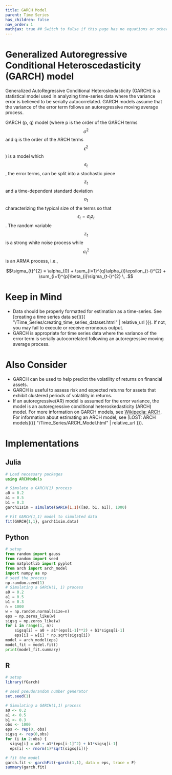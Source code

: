 ```yaml
---
title: GARCH Model
parent: Time Series
has_children: false
nav_order: 1
mathjax: true ## Switch to false if this page has no equations or other math rendering.
---
```


# Generalized Autoregressive Conditional Heteroscedasticity (GARCH) model

Generalized AutoRegressive Conditional Heteroskedasticity (GARCH) is a statistical model used in analyzing time-series data where the variance error is believed to be serially autocorrelated. GARCH models assume that the variance of the error term follows an autoregressive moving average process.

GARCH (p, q) model (where p is the order of the GARCH terms $$\sigma^{2}$$ and q is the order of the ARCH terms $$\epsilon^{2}$$) is a model which $$\epsilon_{t}$$, the error terms, can be split into a stochastic piece $$z_{t}$$ and a time-dependent standard deviation $$\sigma_{t}$$ characterizing the typical size of the terms so that $$\epsilon_{t}=\sigma_{t}z_{t}$$.
The random variable $$z_{t}$$ is a strong white noise process while $$\sigma_{t}^{2}$$ is an ARMA process, i.e.,

$$\sigma_{t}^{2} = \alpha_{0} + \sum_{i=1}^{q}\alpha_{i}\epsilon_{t-i}^{2} + \sum_{i=1}^{p}\beta_{i}\sigma_{t-i}^{2} \, .$$


# Keep in Mind

- Data should be properly formatted for estimation as a time-series. See [creating a time series data set]({{ "/Time_Series/creating_time_series_dataset.html" | relative_url }}). If not, you may fail to execute  or receive erroneous output.
- GARCH is appropriate for time series data where the variance of the error term is serially autocorrelated following an autoregressive moving average process.

# Also Consider

- GARCH can be used to help predict the volatility of returns on financial assets.
- GARCH is useful to assess risk and expected returns for assets that exhibit clustered periods of volatility in returns.
- If an autoregressive(AR) model is assumed for the error variance, the model is an autoregressive conditional heteroskedasticity (ARCH) model. For more information on GARCH models, see [Wikipedia: ARCH](https://en.wikipedia.org/wiki/Autoregressive_conditional_heteroskedasticity#ARCH(q)_model_specification). For information about estimating an ARCH model, see [LOST: ARCH models]({{ "/Time_Series/ARCH_Model.html" | relative_url }}).


# Implementations

## Julia

```julia
# Load necessary packages 
using ARCHModels

# Simulate a GARCH(1) process
a0 = 0.2
a1 = 0.5
b1 = 0.3
garch11sim = simulate(GARCH{1,1}([a0, b1, a1]), 1000)

# Fit GARCH(1,1) model to simulated data
fit(GARCH{1,1}, garch11sim.data)
```

## Python

```py
# setup
from random import gauss
from random import seed
from matplotlib import pyplot
from arch import arch_model
import numpy as np
# seed the process
np.random.seed(1)
# Simulating a GARCH(1, 1) process
a0 = 0.2
a1 = 0.5
b1 = 0.3
n = 1000
w = np.random.normal(size=n)
eps = np.zeros_like(w)
sigsq = np.zeros_like(w)
for i in range(1, n):
    sigsq[i] = a0 + a1*(eps[i-1]**2) + b1*sigsq[i-1]
    eps[i] = w[i] * np.sqrt(sigsq[i])
model = arch_model(eps)
model_fit = model.fit()
print(model_fit.summary)
```

## R

```r
# setup
library(fGarch)

# seed pseudorandom number generator
set.seed(1)

# Simulating a GARCH(1,1) process
a0 <- 0.2
a1 <- 0.5
b1 <- 0.3
obs <- 1000
eps <- rep(0, obs)
sigsq <- rep(0,obs)
for (i in 2:obs) {
  sigsq[i] = a0 + a1*(eps[i-1]^2) + b1*sigsq[i-1]
  eps[i] <- rnorm(1)*sqrt(sigsq[i])}

# fit the model
garch.fit <- garchFit(~garch(1,1), data = eps, trace = F)
summary(garch.fit)
```
